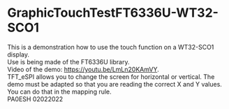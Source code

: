 # GraphicTouchTestFT6336U-WT32-SCO1
This is a demonstration how to use the touch function on a WT32-SCO1 display.  
Use is being made of the FT6336U library.  
Video of the demo: https://youtu.be/LmLn20KAmVY.   
TFT_eSPI allows you to change the screen for horizontal or vertical.
The demo must be adapted so that you are reading the correct X and Y values.   
You can do that in the mapping rule.   
PA0ESH 02022022

